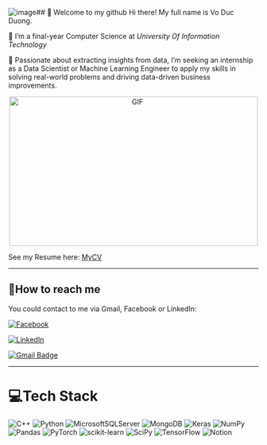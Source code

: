 ![image](https://github.com/user-attachments/assets/af9adebe-5dff-4943-8e5e-e36ebfbbe8e4)## 👋 Welcome to my github
Hi there! My full name is Vo Duc Duong.

🏫 I’m a final-year Computer Science at *University Of Information Technology*

🔭 Passionate about extracting insights from data, I’m seeking an internship as a Data Scientist or Machine Learning Engineer to apply my skills in solving real-world problems and driving data-driven business improvements. 

<p align="center">
        <img src="https://raw.githubusercontent.com/abhisheknaiidu/abhisheknaiidu/master/code.gif" alt="GIF" width="500" height="300"/>
    </p>

See my Resume here: [MyCV](https://drive.google.com/file/d/17YeONhfYmTPwjTU2K5NKsbU-52-MsM-m/view?usp=sharing)

---

## 🤝How to reach me
You could contact to me via Gmail, Facebook or LinkedIn:

[![Facebook](https://img.shields.io/badge/Facebook-%231877F2.svg?logo=Facebook&logoColor=white)](https://www.facebook.com/profile.php?id=100092616824283)

[![LinkedIn](https://img.shields.io/badge/LinkedIn-%230077B5.svg?logo=linkedin&logoColor=white)](https://www.linkedin.com/in/duc-duong-vo-6422591b5/)  

[![Gmail Badge](https://img.shields.io/badge/Gmail-D14836?logo=gmail&logoColor=white)](mailto:duong922003@gmail.com)



---
# 💻Tech Stack
![C++](https://img.shields.io/badge/c++-%2300599C.svg?style=for-the-badge&logo=c%2B%2B&logoColor=white) ![Python](https://img.shields.io/badge/python-3670A0?style=for-the-badge&logo=python&logoColor=ffdd54) ![MicrosoftSQLServer](https://img.shields.io/badge/Microsoft%20SQL%20Sever-CC2927?style=for-the-badge&logo=microsoft%20sql%20server&logoColor=white) ![MongoDB](https://img.shields.io/badge/MongoDB-%234ea94b.svg?style=for-the-badge&logo=mongodb&logoColor=white) ![Keras](https://img.shields.io/badge/Keras-%23D00000.svg?style=for-the-badge&logo=Keras&logoColor=white) ![NumPy](https://img.shields.io/badge/numpy-%23013243.svg?style=for-the-badge&logo=numpy&logoColor=white) ![Pandas](https://img.shields.io/badge/pandas-%23150458.svg?style=for-the-badge&logo=pandas&logoColor=white) ![PyTorch](https://img.shields.io/badge/PyTorch-%23EE4C2C.svg?style=for-the-badge&logo=PyTorch&logoColor=white) ![scikit-learn](https://img.shields.io/badge/scikit--learn-%23F7931E.svg?style=for-the-badge&logo=scikit-learn&logoColor=white) ![SciPy](https://img.shields.io/badge/SciPy-%230C55A5.svg?style=for-the-badge&logo=scipy&logoColor=%white) ![TensorFlow](https://img.shields.io/badge/TensorFlow-%23FF6F00.svg?style=for-the-badge&logo=TensorFlow&logoColor=white) ![Notion](https://img.shields.io/badge/Notion-%23000000.svg?style=for-the-badge&logo=notion&logoColor=white)




